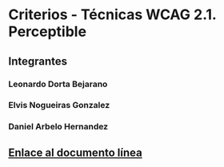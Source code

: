 # Criterios - Técnicas WCAG 2.1. Perceptible

## Integrantes

### Leonardo Dorta Bejarano
### Elvis Nogueiras Gonzalez
### Daniel Arbelo Hernandez

## [Enlace al documento línea](https://github.com/LeonardoDorta19/UYA/blob/master/Practicas/T%C3%A9cnicas%20WCAG%202.1.%20Perceptible/Criterios%20-%20T%C3%A9cnicas%20WCAG%202.1.%20Perceptible%20.pdf)
